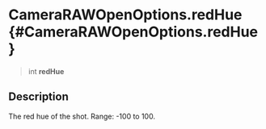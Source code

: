 CameraRAWOpenOptions.redHue {#CameraRAWOpenOptions.redHue}
===========================

> int **redHue**

Description
-----------

The red hue of the shot. Range: -100 to 100.
